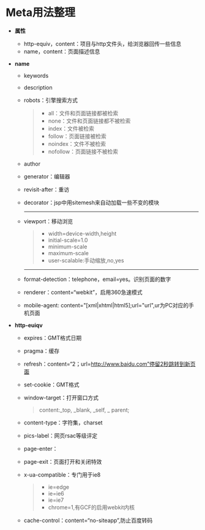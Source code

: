 # Meta用法整理

- **属性**

  - http-equiv，content：项目与http文件头，给浏览器回传一些信息
  - name，content：页面描述信息

- **name**

  - keywords

  - description

  - robots：引擎搜索方式

    > - all：文件和页面链接都被检索
    > - none：文件和页面链接都不被检索
    > - index：文件被检索
    > - follow：页面链接被检索
    > - noindex：文件不被检索
    > - nofollow：页面链接不被检索

  - author

  - generator：编辑器

  - revisit-after：重访

  - decorator：jsp中用sitemesh来自动加载一些不变的模块

    ---

  - viewport：移动浏览

    > - width=device-width,height
    > - initial-scale=1.0
    > - minimum-scale
    > - maximum-scale
    > - user-scalable:手动缩放,no,yes

    ---

  - format-detection：telephone，email=yes。识别页面的数字

  - renderer：content=“webkit”，启用360急速模式

  - mobile-agent: content="[xml|xhtml|html5];url="url",ur为PC对应的手机页面

- **http-euiqv** 

  - expires：GMT格式日期

  - pragma：缓存

  - refresh：content=“2；url=http://www.baidu.com”停留2秒跳转到新页面

  - set-cookie：GMT格式

  - window-target：打开窗口方式

    > content:_top, _blank, _self, _ parent;

  - content-type：字符集，charset

  - pics-label：网页rsac等级评定

  - page-enter：

  - page-exit：页面打开和关闭特效

  - x-ua-compatible：专门用于ie8

    > - ie=edge
    > - ie=ie6
    > - ie=ie7
    > - chrome=1,有GCF的启用webkit内核

  - cache-control：content=“no-siteapp”,防止百度转码